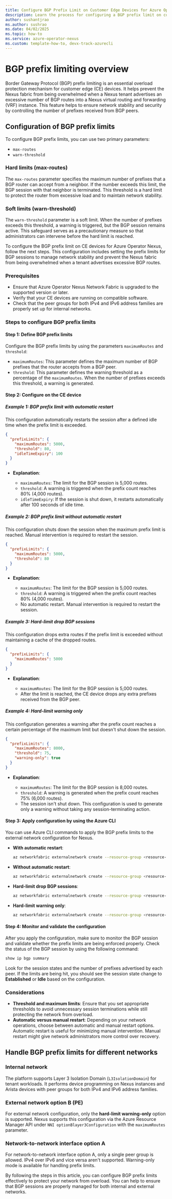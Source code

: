 ```yaml
---
title: Configure BGP Prefix Limit on Customer Edge Devices for Azure Operator Nexus
description: Learn the process for configuring a BGP prefix limit on customer edge (CE) devices for Azure Operator Nexus.
author: sushantjrao 
ms.author: sushrao
ms.date: 04/02/2025
ms.topic: how-to
ms.service: azure-operator-nexus
ms.custom: template-how-to, devx-track-azurecli
---
```


# BGP prefix limiting overview

Border Gateway Protocol (BGP) prefix limiting is an essential overload protection mechanism for customer edge (CE) devices. It helps prevent the Nexus fabric from being overwhelmed when a Nexus tenant advertises an excessive number of BGP routes into a Nexus virtual routing and forwarding (VRF) instance. This feature helps to ensure network stability and security by controlling the number of prefixes received from BGP peers.

## Configuration of BGP prefix limits

To configure BGP prefix limits, you can use two primary parameters:

- `max-routes`
- `warn-threshold`

### Hard limits (max-routes)

The `max-routes` parameter specifies the maximum number of prefixes that a BGP router can accept from a neighbor. If the number exceeds this limit, the BGP session with that neighbor is terminated. This threshold is a hard limit to protect the router from excessive load and to maintain network stability.

### Soft limits (warn-threshold)

The `warn-threshold` parameter is a soft limit. When the number of prefixes exceeds this threshold, a warning is triggered, but the BGP session remains active. This safeguard serves as a precautionary measure so that administrators can intervene before the hard limit is reached.

To configure the BGP prefix limit on CE devices for Azure Operator Nexus, follow the next steps. This configuration includes setting the prefix limits for BGP sessions to manage network stability and prevent the Nexus fabric from being overwhelmed when a tenant advertises excessive BGP routes.

### Prerequisites

- Ensure that Azure Operator Nexus Network Fabric is upgraded to the supported version or later.
- Verify that your CE devices are running on compatible software.
- Check that the peer groups for both IPv4 and IPv6 address families are properly set up for internal networks.

### Steps to configure BGP prefix limits

#### Step 1: Define BGP prefix limits

Configure the BGP prefix limits by using the parameters `maximumRoutes` and `threshold`:

- `maximumRoutes`: This parameter defines the maximum number of BGP prefixes that the router accepts from a BGP peer.
- `threshold`: This parameter defines the warning threshold as a percentage of the `maximumRoutes`. When the number of prefixes exceeds this threshold, a warning is generated.

#### Step 2: Configure on the CE device

##### Example 1: BGP prefix limit with automatic restart

This configuration automatically restarts the session after a defined idle time when the prefix limit is exceeded.

```json
{
  "prefixLimits": {
    "maximumRoutes": 5000,
    "threshold": 80,
    "idleTimeExpiry": 100
  }
}
```

- **Explanation**:

  - `maximumRoutes`: The limit for the BGP session is 5,000 routes.
  - `threshold`: A warning is triggered when the prefix count reaches 80% (4,000 routes).
  - `idleTimeExpiry`: If the session is shut down, it restarts automatically after 100 seconds of idle time.

##### Example 2: BGP prefix limit without automatic restart

This configuration shuts down the session when the maximum prefix limit is reached. Manual intervention is required to restart the session.

```json
{
  "prefixLimits": {
    "maximumRoutes": 5000,
    "threshold": 80
  }
}
```

- **Explanation**:

  - `maximumRoutes`: The limit for the BGP session is 5,000 routes.
  - `threshold`: A warning is triggered when the prefix count reaches 80% (4,000 routes).
  - No automatic restart. Manual intervention is required to restart the session.

##### Example 3: Hard-limit drop BGP sessions

This configuration drops extra routes if the prefix limit is exceeded without maintaining a cache of the dropped routes.

```json
{
  "prefixLimits": {
    "maximumRoutes": 5000
  }
}
```

- **Explanation**:

  - `maximumRoutes`: The limit for the BGP session is 5,000 routes.
  - After the limit is reached, the CE device drops any extra prefixes received from the BGP peer.

##### Example 4: Hard-limit warning only

This configuration generates a warning after the prefix count reaches a certain percentage of the maximum limit but doesn't shut down the session.

```json
{
  "prefixLimits": {
    "maximumRoutes": 8000,
    "threshold": 75,
    "warning-only": true
  }
}
```

- **Explanation**:

  - `maximumRoutes`: The limit for the BGP session is 8,000 routes.
  - `threshold`: A warning is generated when the prefix count reaches 75% (6,000 routes).
  - The session isn't shut down. This configuration is used to generate only a warning without taking any session-terminating action.

#### Step 3: Apply configuration by using the Azure CLI

You can use Azure CLI commands to apply the BGP prefix limits to the external network configuration for Nexus.

- **With automatic restart**:

   ```bash
   az networkfabric externalnetwork create --resource-group <resource-group> --fabric-name <fabric-name> --network-name <network-name> --prefix-limits '{"maximumRoutes": 5000, "threshold": 80, "idleTimeExpiry": 100}'
   ```

- **Without automatic restart**:

   ```bash
   az networkfabric externalnetwork create --resource-group <resource-group> --fabric-name <fabric-name> --network-name <network-name> --prefix-limits '{"maximumRoutes": 5000, "threshold": 80}'
   ```

- **Hard-limit drop BGP sessions**:

   ```bash
   az networkfabric externalnetwork create --resource-group <resource-group> --fabric-name <fabric-name> --network-name <network-name> --prefix-limits '{"maximumRoutes": 5000}'
   ```

- **Hard-limit warning only**:

   ```bash
   az networkfabric externalnetwork create --resource-group <resource-group> --fabric-name <fabric-name> --network-name <network-name> --prefix-limits '{"maximumRoutes": 8000, "threshold": 75, "warning-only": true}'
   ```

#### Step 4: Monitor and validate the configuration

After you apply the configuration, make sure to monitor the BGP session and validate whether the prefix limits are being enforced properly. Check the status of the BGP session by using the following command:

```bash
show ip bgp summary
```

Look for the session states and the number of prefixes advertised by each peer. If the limits are being hit, you should see the session state change to **Established** or **Idle** based on the configuration.

### Considerations

- **Threshold and maximum limits**: Ensure that you set appropriate thresholds to avoid unnecessary session terminations while still protecting the network from overload.
- **Automatic versus manual restart**: Depending on your network operations, choose between automatic and manual restart options. Automatic restart is useful for minimizing manual intervention. Manual restart might give network administrators more control over recovery.

## Handle BGP prefix limits for different networks

### Internal network

The platform supports Layer 3 Isolation Domain (`L3IsolationDomain`) for tenant workloads. It performs device programming on Nexus instances and Arista devices with peer groups for both IPv4 and IPv6 address families.

### External network option B (PE)

For external network configuration, only the **hard-limit warning-only** option is supported. Nexus supports this configuration via the Azure Resource Manager API under `NNI optionBlayer3Configuration` with the `maximumRoutes` parameter.

### Network-to-network interface option A

For network-to-network interface option A, only a single peer group is allowed. IPv4 over IPv6 and vice versa aren't supported. Warning-only mode is available for handling prefix limits.

By following the steps in this article, you can configure BGP prefix limits effectively to protect your network from overload. You can help to ensure that BGP sessions are properly managed for both internal and external networks.